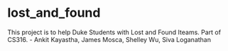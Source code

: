 # lost_and_found
This project is to help Duke Students with Lost and Found Iteams. Part of CS316. - Ankit Kayastha, James Mosca, Shelley Wu, Siva Loganathan
